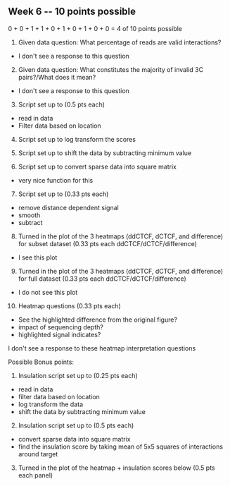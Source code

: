 ## Week 6 -- 10 points possible

0 + 0 + 1 + 1 + 0 + 1 + 0 + 1 + 0 + 0 = 4 of 10 points possible

1. Given data question: What percentage of reads are valid interactions?

* I don't see a response to this question

2. Given data question: What constitutes the majority of invalid 3C pairs?/What does it mean?

* I don't see a response to this question

3. Script set up to (0.5 pts each)

  * read in data  
  * Filter data based on location  

4. Script set up to log transform the scores

5. Script set up to shift the data by subtracting minimum value

6. Script set up to convert sparse data into square matrix

* very nice function for this

7. Script set up to (0.33 pts each)

  * remove distance dependent signal
  * smooth
  * subtract

8. Turned in the plot of the 3 heatmaps (ddCTCF, dCTCF, and difference) for subset dataset (0.33 pts each ddCTCF/dCTCF/difference)

* I see this plot

9. Turned in the plot of the 3 heatmaps (ddCTCF, dCTCF, and difference) for full dataset (0.33 pts each ddCTCF/dCTCF/difference)

* I do not see this plot

10. Heatmap questions (0.33 pts each)

  * See the highlighted difference from the original figure?
  * impact of sequencing depth?
  * highlighted signal indicates?

I don't see a response to these heatmap interpretation questions

Possible Bonus points:

1. Insulation script set up to (0.25 pts each)

  * read in data
  * filter data based on location
  * log transform the data
  * shift the data by subtracting minimum value

2. Insulation script set up to (0.5 pts each)

  * convert sparse data into square matrix
  * find the insulation score by taking mean of 5x5 squares of interactions around target

3. Turned in the plot of the heatmap + insulation scores below (0.5 pts each panel)

